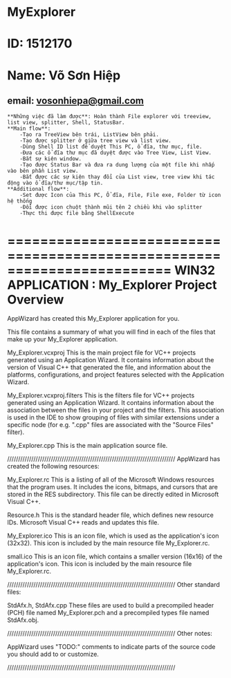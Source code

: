 # MyExplorer

# ID: 1512170
# Name: Võ Sơn Hiệp
## email: vosonhiepa@gmail.com
    **Những việc đã làm được**: Hoàn thành File explorer với treeview, list view, splitter, Shell, StatusBar.
    **Main flow**: 
        -Tạo ra TreeView bên trái, ListView bên phải. 
        -Tạo được splitter ở giữa tree view và list view.
        -Dùng Shell ID list để duyệt This PC, ổ đĩa, thư mục, file.
        -Đưa các ổ đĩa thư mục đã duyệt được vào Tree View, List View.
        -Bắt sự kiện window.
        -Tạo được Status Bar và đưa ra dung lượng của một file khi nhấp vào bên phần List view.
        -Bắt được các sự kiện thay đổi của List view, tree view khi tác động vào ổ đĩa/thư mục/tập tin.
    **Additional flow**:
    	-Set được Icon của This PC, Ổ đĩa, File, File exe, Folder từ icon hệ thống
    	-Đổi được icon chuột thành mũi tên 2 chiều khi vào splitter
    	-Thực thi được file bằng ShellExecute

========================================================================
    WIN32 APPLICATION : My_Explorer Project Overview
========================================================================

AppWizard has created this My_Explorer application for you.

This file contains a summary of what you will find in each of the files that
make up your My_Explorer application.


My_Explorer.vcxproj
    This is the main project file for VC++ projects generated using an Application Wizard.
    It contains information about the version of Visual C++ that generated the file, and
    information about the platforms, configurations, and project features selected with the
    Application Wizard.

My_Explorer.vcxproj.filters
    This is the filters file for VC++ projects generated using an Application Wizard. 
    It contains information about the association between the files in your project 
    and the filters. This association is used in the IDE to show grouping of files with
    similar extensions under a specific node (for e.g. ".cpp" files are associated with the
    "Source Files" filter).

My_Explorer.cpp
    This is the main application source file.

/////////////////////////////////////////////////////////////////////////////
AppWizard has created the following resources:

My_Explorer.rc
    This is a listing of all of the Microsoft Windows resources that the
    program uses.  It includes the icons, bitmaps, and cursors that are stored
    in the RES subdirectory.  This file can be directly edited in Microsoft
    Visual C++.

Resource.h
    This is the standard header file, which defines new resource IDs.
    Microsoft Visual C++ reads and updates this file.

My_Explorer.ico
    This is an icon file, which is used as the application's icon (32x32).
    This icon is included by the main resource file My_Explorer.rc.

small.ico
    This is an icon file, which contains a smaller version (16x16)
    of the application's icon. This icon is included by the main resource
    file My_Explorer.rc.

/////////////////////////////////////////////////////////////////////////////
Other standard files:

StdAfx.h, StdAfx.cpp
    These files are used to build a precompiled header (PCH) file
    named My_Explorer.pch and a precompiled types file named StdAfx.obj.

/////////////////////////////////////////////////////////////////////////////
Other notes:

AppWizard uses "TODO:" comments to indicate parts of the source code you
should add to or customize.

/////////////////////////////////////////////////////////////////////////////
